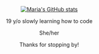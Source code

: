 <div align="center">

[![Maria's GitHub stats](https://github-readme-stats.vercel.app/api?username=mariareccoppa&show_icons=true&theme=dark)
](https://github.com/mariareccoppa/github-readme-stats)

</div>

<div align="center">

19 y/o slowly learning how to code
  
</div>

<div align="center">

She/her
  
</div>

<div align="center">

Thanks for stopping by!
  
</div>



<!--
**mariareccoppa/mariareccoppa** is a ✨ _special_ ✨ repository because its `README.md` (this file) appears on your GitHub profile.

Here are some ideas to get you started:

- 🔭 I’m currently working on ...
- 🌱 I’m currently learning ...
- 👯 I’m looking to collaborate on ...
- 🤔 I’m looking for help with ...
- 💬 Ask me about ...
- 📫 How to reach me: ...
- 😄 Pronouns: ...
- ⚡ Fun fact: ...
-->
